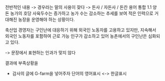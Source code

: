 전반적인 내용 
-> 경우라는 말의 사용이 잦다
-> 돈사 / 자돈사 / 돈칸 용어 통합 
1.1
양돈 농가의 호당 사육두수는 증가하고 농가  수는 감소하는 추세를 보여 적은 인력으로 거대해진 농장을 운영해야  하는 상황이다.

축산업 경영자는 구인난에 대응하기 위해 외국인 노동자를 고용하고 있지만, 지속해서 외국인 노동자를 포함하여 근로 가능 인구가 감소하고 있어 농촌에서의 구인난은 심화되고 있다.

-> 문장에서 표현하는 인과가 맞지 않다



결과에 부족상황을

+ 감사의 글에 G-farm을 넣어주자
단어의 영어표시 <-> 한글표시

